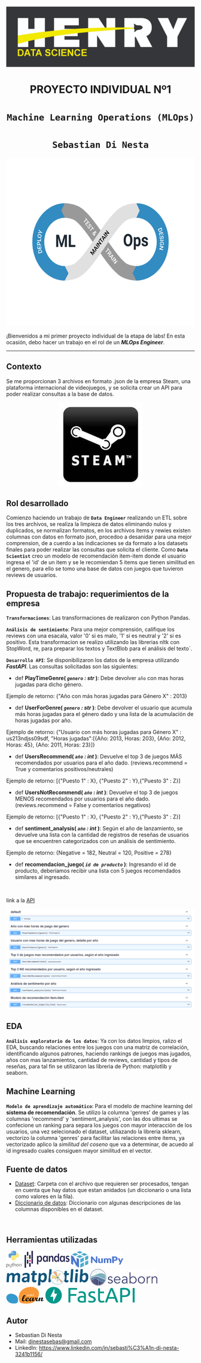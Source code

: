 <p align=center><img src=src/henry_portada.jpeg><p>

# <h1 align=center> **PROYECTO INDIVIDUAL Nº1** </h1>

# <h1 align=center>**`Machine Learning Operations (MLOps)`**</h1>
# <h1 align=center>**`Sebastian Di Nesta`**</h1>

<p align="center">
<img src=src/MLops.png height=450>
</p>

¡Bienvenidos a mi primer proyecto individual de la etapa de labs! En esta ocasión, debo hacer un trabajo en el rol de un ***MLOps Engineer***.  

<hr>  

## Contexto

Se me proporcionan 3 archivos en formato .json de la empresa Steam, una plataforma internacional de videojuegos, y se solicita crear un API para poder realizar consultas a la base de datos.

<p align=center><img src=src/steam.jpg><p>

## **Rol desarrollado**

Comienzo haciendo un trabajo de **`Data Engineer`** realizando un ETL sobre los tres archivos, se realiza la limpieza de datos eliminando nulos y duplicados, se normalizan formatos, en los archivos items y rewies existen columnas con datos en formato json, procedoo a desanidar para una mejor comprension, de a cuerdo a las indicaciones se da formato a los datasets finales para poder realizar las consultas que solicita el cliente. Como **`Data Scientist`** creo un modelo de recomendación item-item donde el usuario ingresa el 'id' de un item y se le recomiendan 5 items que tienen similitud en el genero, para ello se tomo una base de datos con juegos que tuvieron reviews de usuarios.


## **Propuesta de trabajo: requerimientos de la empresa**

**`Transformaciones`**:  Las transformaciones de realizaron con Python Pandas.

**`Análisis de sentimiento`**: Para una mejor comprensión, califique los reviews con una esacala, valor '0' si es malo, '1' si es neutral y '2' si es positivo. Esta transformacion se realizo utilizando las librerias nltk con StopWord, re, para preparar los textos y TextBlob para el análisis del texto`.

**`Desarrollo API`**:   Se disponibilizaron los datos de la empresa utilizando ***FastAPI***. Las consultas solicitadas son las siguientes:


+ def **PlayTimeGenre( *`genero` : str* )**:
    Debe devolver `año` con mas horas jugadas para dicho género.
  
Ejemplo de retorno: {"Año con más horas jugadas para Género X" : 2013}

+ def **UserForGenre( *`genero` : str* )**:
    Debe devolver el usuario que acumula más horas jugadas para el género dado y una lista de la acumulación de horas jugadas por año.

Ejemplo de retorno: {"Usuario con más horas jugadas para Género X" : us213ndjss09sdf,
			     "Horas jugadas":[{Año: 2013, Horas: 203}, {Año: 2012, Horas: 45}, {Año: 2011, Horas: 23}]}

+ def **UsersRecommend( *`año` : int* )**:
   Devuelve el top 3 de juegos MÁS recomendados por usuarios para el año dado. (reviews.recommend = True y comentarios positivos/neutrales)
  
Ejemplo de retorno: [{"Puesto 1" : X}, {"Puesto 2" : Y},{"Puesto 3" : Z}]

+ def **UsersNotRecommend( *`año` : int* )**:
   Devuelve el top 3 de juegos MENOS recomendados por usuarios para el año dado. (reviews.recommend = False y comentarios negativos)
  
Ejemplo de retorno: [{"Puesto 1" : X}, {"Puesto 2" : Y},{"Puesto 3" : Z}]

+ def **sentiment_analysis( *`año` : int* )**:
    Según el año de lanzamiento, se devuelve una lista con la cantidad de registros de reseñas de usuarios que se encuentren categorizados con un análisis de sentimiento. 

Ejemplo de retorno: {Negative = 182, Neutral = 120, Positive = 278}

+ def **recomendacion_juego( *`id de producto`* )**:
    Ingresando el id de producto, deberíamos recibir una lista con 5 juegos recomendados similares al ingresado.
<br/>

link a la [API](https://pi-ml-steam-deploy.onrender.com)
<p align=center><img src=src/API.png><p>


## **EDA**

**`Análisis exploratorio de los datos`**: Ya con  los datos limpios, ralizo el EDA, buscando relaciones entre los juegos con una matriz de correlación, identificando algunos patrones, haciendo rankings de juegos mas jugados, años con mas lanzamientos, cantidad de reviews, cantidad y tipos de reseñas, para tal fin se utilizaron las libreria de Python: matplotlib y seaborn.


## **Machine Learning**

**`Modelo de aprendizaje automático`**: Para el modelo de machine learning del **sistema de recomendación**. Se utilizo la columna 'genres' de games y las columnas 'recommend' y 'sentiment_analysis', con las dos ultimas se confecione un ranking para separa los juegos con mayor interacción de los usuarios, una vez selecionado el dataset, utiliazando la libreria sklearn, vectorizo la columna 'genres' para facilitar las relaciones entre items, ya vectorizado aplico la *similitud del coseno* que va a determinar, de acuedo al id ingresado cuales consiguen mayor similitud en el vector.


## **Fuente de datos**

+ [Dataset](https://drive.google.com/drive/folders/1HqBG2-sUkz_R3h1dZU5F2uAzpRn7BSpj): Carpeta con el archivo que requieren ser procesados, tengan en cuenta que hay datos que estan anidados (un diccionario o una lista como valores en la fila).
+ [Diccionario de datos](https://docs.google.com/spreadsheets/d/1-t9HLzLHIGXvliq56UE_gMaWBVTPfrlTf2D9uAtLGrk/edit?usp=drive_link): Diccionario con algunas descripciones de las columnas disponibles en el dataset.
<br/>


## **Herramientas utilizadas**

<p align=left><img src=src/python.png width="45" height="45">
              <img src=src/pandas.png width="120" height="45">
              <img src=src/numpy.png width="140" height="45">
              <img src=src/matplot.png width="220" height="45">
              <img src=src/seaborn.png width="180" height="45">
              <img src=src/scikit.png width="100" height="45">
              <img src=src/fastapi.png width="240" height="45"><p>

## **Autor**

 * Sebastian Di Nesta
 * Mail: dinestasebas@gmail.com
 * LinkedIn: https://www.linkedin.com/in/sebasti%C3%A1n-di-nesta-3241b1156/ 
<br/>